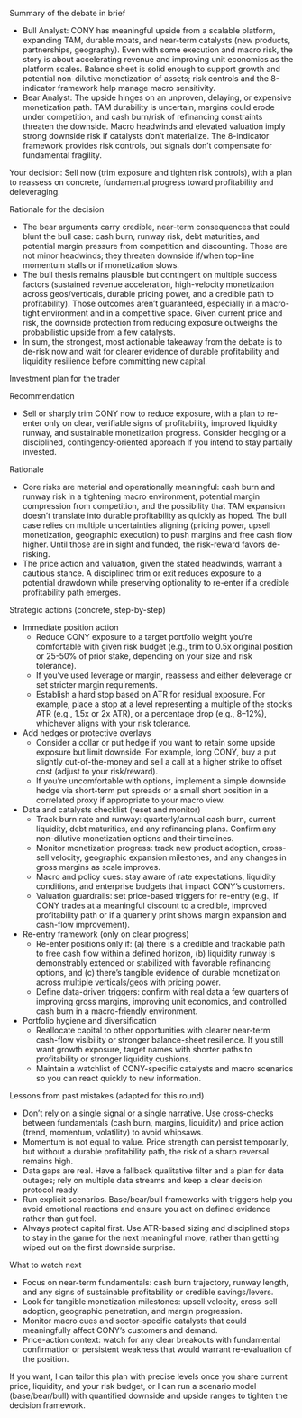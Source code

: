 Summary of the debate in brief
- Bull Analyst: CONY has meaningful upside from a scalable platform, expanding TAM, durable moats, and near-term catalysts (new products, partnerships, geography). Even with some execution and macro risk, the story is about accelerating revenue and improving unit economics as the platform scales. Balance sheet is solid enough to support growth and potential non-dilutive monetization of assets; risk controls and the 8-indicator framework help manage macro sensitivity.
- Bear Analyst: The upside hinges on an unproven, delaying, or expensive monetization path. TAM durability is uncertain, margins could erode under competition, and cash burn/risk of refinancing constraints threaten the downside. Macro headwinds and elevated valuation imply strong downside risk if catalysts don’t materialize. The 8-indicator framework provides risk controls, but signals don’t compensate for fundamental fragility.

Your decision: Sell now (trim exposure and tighten risk controls), with a plan to reassess on concrete, fundamental progress toward profitability and deleveraging.

Rationale for the decision
- The bear arguments carry credible, near-term consequences that could blunt the bull case: cash burn, runway risk, debt maturities, and potential margin pressure from competition and discounting. Those are not minor headwinds; they threaten downside if/when top-line momentum stalls or if monetization slows.
- The bull thesis remains plausible but contingent on multiple success factors (sustained revenue acceleration, high-velocity monetization across geos/verticals, durable pricing power, and a credible path to profitability). Those outcomes aren’t guaranteed, especially in a macro-tight environment and in a competitive space. Given current price and risk, the downside protection from reducing exposure outweighs the probabilistic upside from a few catalysts.
- In sum, the strongest, most actionable takeaway from the debate is to de-risk now and wait for clearer evidence of durable profitability and liquidity resilience before committing new capital.

Investment plan for the trader

Recommendation
- Sell or sharply trim CONY now to reduce exposure, with a plan to re-enter only on clear, verifiable signs of profitability, improved liquidity runway, and sustainable monetization progress. Consider hedging or a disciplined, contingency-oriented approach if you intend to stay partially invested.

Rationale
- Core risks are material and operationally meaningful: cash burn and runway risk in a tightening macro environment, potential margin compression from competition, and the possibility that TAM expansion doesn’t translate into durable profitability as quickly as hoped. The bull case relies on multiple uncertainties aligning (pricing power, upsell monetization, geographic execution) to push margins and free cash flow higher. Until those are in sight and funded, the risk-reward favors de-risking.
- The price action and valuation, given the stated headwinds, warrant a cautious stance. A disciplined trim or exit reduces exposure to a potential drawdown while preserving optionality to re-enter if a credible profitability path emerges.

Strategic actions (concrete, step-by-step)
- Immediate position action
  - Reduce CONY exposure to a target portfolio weight you’re comfortable with given risk budget (e.g., trim to 0.5x original position or 25-50% of prior stake, depending on your size and risk tolerance).
  - If you’ve used leverage or margin, reassess and either deleverage or set stricter margin requirements.
  - Establish a hard stop based on ATR for residual exposure. For example, place a stop at a level representing a multiple of the stock’s ATR (e.g., 1.5x or 2x ATR), or a percentage drop (e.g., 8–12%), whichever aligns with your risk tolerance.
- Add hedges or protective overlays
  - Consider a collar or put hedge if you want to retain some upside exposure but limit downside. For example, long CONY, buy a put slightly out-of-the-money and sell a call at a higher strike to offset cost (adjust to your risk/reward).
  - If you’re uncomfortable with options, implement a simple downside hedge via short-term put spreads or a small short position in a correlated proxy if appropriate to your macro view.
- Data and catalysts checklist (reset and monitor)
  - Track burn rate and runway: quarterly/annual cash burn, current liquidity, debt maturities, and any refinancing plans. Confirm any non-dilutive monetization options and their timelines.
  - Monitor monetization progress: track new product adoption, cross-sell velocity, geographic expansion milestones, and any changes in gross margins as scale improves.
  - Macro and policy cues: stay aware of rate expectations, liquidity conditions, and enterprise budgets that impact CONY’s customers.
  - Valuation guardrails: set price-based triggers for re-entry (e.g., if CONY trades at a meaningful discount to a credible, improved profitability path or if a quarterly print shows margin expansion and cash-flow improvement).
- Re-entry framework (only on clear progress)
  - Re-enter positions only if: (a) there is a credible and trackable path to free cash flow within a defined horizon, (b) liquidity runway is demonstrably extended or stabilized with favorable refinancing options, and (c) there’s tangible evidence of durable monetization across multiple verticals/geos with pricing power.
  - Define data-driven triggers: confirm with real data a few quarters of improving gross margins, improving unit economics, and controlled cash burn in a macro-friendly environment.
- Portfolio hygiene and diversification
  - Reallocate capital to other opportunities with clearer near-term cash-flow visibility or stronger balance-sheet resilience. If you still want growth exposure, target names with shorter paths to profitability or stronger liquidity cushions.
  - Maintain a watchlist of CONY-specific catalysts and macro scenarios so you can react quickly to new information.

Lessons from past mistakes (adapted for this round)
- Don’t rely on a single signal or a single narrative. Use cross-checks between fundamentals (cash burn, margins, liquidity) and price action (trend, momentum, volatility) to avoid whipsaws.
- Momentum is not equal to value. Price strength can persist temporarily, but without a durable profitability path, the risk of a sharp reversal remains high.
- Data gaps are real. Have a fallback qualitative filter and a plan for data outages; rely on multiple data streams and keep a clear decision protocol ready.
- Run explicit scenarios. Base/bear/bull frameworks with triggers help you avoid emotional reactions and ensure you act on defined evidence rather than gut feel.
- Always protect capital first. Use ATR-based sizing and disciplined stops to stay in the game for the next meaningful move, rather than getting wiped out on the first downside surprise.

What to watch next
- Focus on near-term fundamentals: cash burn trajectory, runway length, and any signs of sustainable profitability or credible savings/levers.
- Look for tangible monetization milestones: upsell velocity, cross-sell adoption, geographic penetration, and margin progression.
- Monitor macro cues and sector-specific catalysts that could meaningfully affect CONY’s customers and demand.
- Price-action context: watch for any clear breakouts with fundamental confirmation or persistent weakness that would warrant re-evaluation of the position.

If you want, I can tailor this plan with precise levels once you share current price, liquidity, and your risk budget, or I can run a scenario model (base/bear/bull) with quantified downside and upside ranges to tighten the decision framework.
